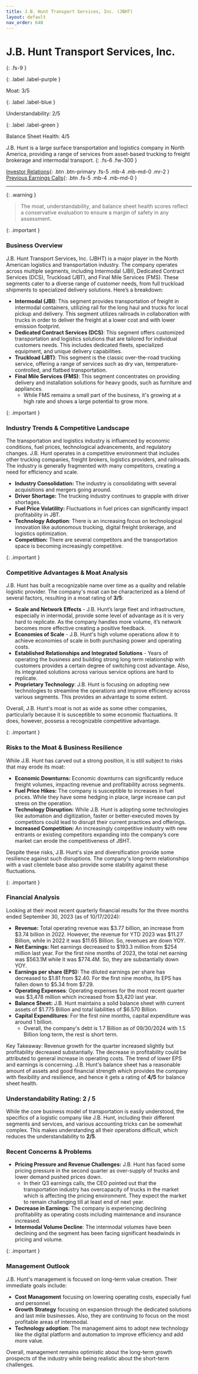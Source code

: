 ```yaml
---
title: J.B. Hunt Transport Services, Inc. (JBHT)
layout: default
nav_order: 648
---
```


# J.B. Hunt Transport Services, Inc.
{: .fs-9 }

{: .label .label-purple }

Moat: 3/5

{: .label .label-blue }

Understandability: 2/5

{: .label .label-green }

Balance Sheet Health: 4/5

J.B. Hunt is a large surface transportation and logistics company in North America, providing a range of services from asset-based trucking to freight brokerage and intermodal transport.
{: .fs-6 .fw-300 }

[Investor Relations](https://www.google.com/search?q=JBHT+investor+relations){: .btn .btn-primary .fs-5 .mb-4 .mb-md-0 .mr-2 }
[Previous Earnings Calls](https://discountingcashflows.com/company/JBHT/transcripts/){: .btn .fs-5 .mb-4 .mb-md-0 }

---

{: .warning }
>The moat, understandability, and balance sheet health scores reflect a conservative evaluation to ensure a margin of safety in any assessment.



{: .important }
### Business Overview
J.B. Hunt Transport Services, Inc. (JBHT) is a major player in the North American logistics and transportation industry. The company operates across multiple segments, including Intermodal (JBI), Dedicated Contract Services (DCS), Truckload (JBT), and Final Mile Services (FMS). These segments cater to a diverse range of customer needs, from full truckload shipments to specialized delivery solutions. Here’s a breakdown:
*  **Intermodal (JBI)**: This segment provides transportation of freight in intermodal containers, utilizing rail for the long haul and trucks for local pickup and delivery. This segment utilizes railroads in collaboration with trucks in order to deliver the freight at a lower cost and with lower emission footprint.
*   **Dedicated Contract Services (DCS)**: This segment offers customized transportation and logistics solutions that are tailored for individual customers needs. This includes dedicated fleets, specialized equipment, and unique delivery capabilities.
*  **Truckload (JBT)**: This segment is the classic over-the-road trucking service, offering a range of services such as dry van, temperature-controlled, and flatbed transportation.
* **Final Mile Services (FMS)**: This segment concentrates on providing delivery and installation solutions for heavy goods, such as furniture and appliances.
    *   While FMS remains a small part of the business, it's growing at a high rate and shows a large potential to grow more.

{: .important }
### Industry Trends & Competitive Landscape
The transportation and logistics industry is influenced by economic conditions, fuel prices, technological advancements, and regulatory changes. J.B. Hunt operates in a competitive environment that includes other trucking companies, freight brokers, logistics providers, and railroads. The industry is generally fragmented with many competitors, creating a need for efficiency and scale.
*   **Industry Consolidation:** The industry is consolidating with several acquisitions and mergers going around.
*   **Driver Shortage:** The trucking industry continues to grapple with driver shortages.
*   **Fuel Price Volatility:** Fluctuations in fuel prices can significantly impact profitability in JBT.
*   **Technology Adoption**: There is an increasing focus on technological innovation like autonomous trucking, digital freight brokerage, and logistics optimization.
*   **Competition:** There are several competitors and the transportation space is becoming increasingly competitive.

{: .important }
### Competitive Advantages & Moat Analysis
J.B. Hunt has built a recognizable name over time as a quality and reliable logistic provider. The company's moat can be characterized as a blend of several factors, resulting in a moat rating of **3/5**:
* **Scale and Network Effects** - J.B. Hunt’s large fleet and infrastructure, especially in intermodal, provide some level of advantage as it is very hard to replicate. As the company handles more volume, it’s network becomes more effective creating a positive feedback.
*   **Economies of Scale** - J.B. Hunt's high volume operations allow it to achieve economies of scale in both purchasing power and operating costs.
*   **Established Relationships and Integrated Solutions** - Years of operating the business and building strong long term relationship with customers provides a certain degree of switching cost advantage. Also, its integrated solutions across various service options are hard to replicate.
*   **Proprietary Technology**: J.B. Hunt is focusing on adopting new technologies to streamline the operations and improve efficiency across various segments. This provides an advantage to some extent.

Overall, J.B. Hunt's moat is not as wide as some other companies, particularly because it is susceptible to some economic fluctuations. It does, however, possess a recognizable competitive advantage.

{: .important }
### Risks to the Moat & Business Resilience
While J.B. Hunt has carved out a strong position, it is still subject to risks that may erode its moat:
*   **Economic Downturns:** Economic downturns can significantly reduce freight volumes, impacting revenue and profitability across segments.
*   **Fuel Price Hikes:** The company is susceptible to increases in fuel prices. While they have some hedging in place, large increase can put stress on the operation.
*  **Technology Disruption:** While J.B. Hunt is adopting some technologies like automation and digitization, faster or better-executed moves by competitors could lead to disrupt their current practices and offerings.
*   **Increased Competition:** An increasingly competitive industry with new entrants or existing competitors expanding into the company’s core market can erode the competitiveness of JBHT.

Despite these risks, J.B. Hunt's size and diversification provide some resilience against such disruptions. The company's long-term relationships with a vast clientele base also provide some stability against these fluctuations.

{: .important }
### Financial Analysis

Looking at their most recent quarterly financial results for the three months ended September 30, 2023 (as of 10/17/2024):
*  **Revenue:** Total operating revenue was $3.77 billion, an increase from $3.74 billion in 2022. However, the revenue for YTD 2023 was $11.27 Billion, while in 2022 it was $11.65 Billion. So, revenues are down YOY.
*   **Net Earnings:** Net earnings decreased to $193.3 million from $254 million last year. For the first nine months of 2023, the total net earning was $563.1M while it was $774.4M. So, they are substantially down YOY.
*  **Earnings per share (EPS):** The diluted earnings per share has decreased to $1.81 from $2.40. For the first nine months, its EPS has fallen down to $5.34 from $7.29.
*   **Operating Expenses**:  Operating expenses for the most recent quarter was $3,478 million which increased from $3,420 last year.
*  **Balance Sheet:** J.B. Hunt maintains a solid balance sheet with current assets of $1.775 Billion and total liabilities of $6.570 Billion.
*  **Capital Expenditures**: For the first nine months, capital expenditure was around 1 billion. 
    *   Overall, the company's debt is 1.7 Billion as of 09/30/2024 with 1.5 Billion long term, the rest is short term.

Key Takeaway: Revenue growth for the quarter increased slightly but profitability decreased substantially. The decrease in profitability could be attributed to general increase in operating costs. The trend of lower EPS and earnings is concerning. J.B. Hunt's balance sheet has a reasonable amount of assets and good financial strength which provides the company with flexibility and resilience, and hence it gets a rating of **4/5** for balance sheet health.

### Understandability Rating: 2 / 5
While the core business model of transportation is easily understood, the specifics of a logistic company like J.B. Hunt, including their different segments and services, and various accounting tricks can be somewhat complex. This makes understanding all their operations difficult, which reduces the understandability to **2/5**.

### Recent Concerns & Problems
*   **Pricing Pressure and Revenue Challenges:** J.B. Hunt has faced some pricing pressure in the second quarter as over-supply of trucks and lower demand pushed prices down. 
     *  In their Q3 earnings calls, the CEO pointed out that the transportation industry has overcapacity of trucks in the market which is affecting the pricing environment. They expect the market to remain challenging till at least end of next year.
*   **Decrease in Earnings**: The company is experiencing declining profitability as operating costs including maintenance and insurance increased.
*  **Intermodal Volume Decline**: The intermodal volumes have been declining and the segment has been facing significant headwinds in pricing and volume.

{: .important }
### Management Outlook
J.B. Hunt's management is focused on long-term value creation. Their immediate goals include:
*   **Cost Management** focusing on lowering operating costs, especially fuel and personnel.
*    **Growth Strategy** focusing on expansion through the dedicated solutions and last mile businesses. Also, they are continuing to focus on the most profitable areas of intermodal.
*   **Technology adoption**: The management aims to adopt new technology like the digital platform and automation to improve efficiency and add more value.

 Overall, management remains optimistic about the long-term growth prospects of the industry while being realistic about the short-term challenges.
